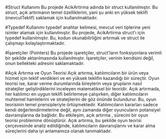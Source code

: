 #Struct Kullanımı
Bu projede AcikArtirma adında bir struct kullanılmıştır. Bu struct, açık artırmanın temel özelliklerini, 
yani şu anki en yüksek teklifi (mevcutTeklif) saklamak için kullanılmaktadır. 

#Typedef Kullanımı
typedef anahtar kelimesi, mevcut veri tiplerine yeni isimler atamak için kullanılmıştır. Bu projede, AcikArtirma struct'ı 
için typedef kullanılmıştır. Bu, kodun okunabilirliğini artırmak ve struct ile çalışmayı kolaylaştırmaktadır.

#İşaretçiler (Pointers)
Bu projede işaretçiler, struct'ların fonksiyonlara verimli bir şekilde aktarılmasında kullanılmıştır. İşaretçiler, 
verinin kendisini değil, onun bellekteki adresini saklamaktadır.

#Açık Artırma ve Oyun Teorisi
Açık artırma, katılımcıların bir ürün veya hizmet için teklif verdikleri ve en yüksek teklifin kazandığı bir süreçtir. 
Oyun teorisi ise, karar verme durumlarında bireylerin veya grupların nasıl stratejiler geliştirdiklerini inceleyen matematiksel 
bir teoridir. Açık artırmada, her katılımcı en uygun teklifi belirlemeye çalışırken, diğer katılımcıların muhtemel hamlelerini ve 
stratejilerini de göz önünde bulundurur. Bu, oyun teorisinin temel prensipleriyle örtüşmektedir. Katılımcıların kararları sadece 
kendi değerlendirmelerine değil, aynı zamanda diğer oyuncuların potansiyel davranışlarına da bağlıdır. Bu etkileşim, açık artırma ,
sürecini bir oyun teorisi problemine dönüştürür. Açık artırma, bu şekilde oyun teorisi çerçevesinde analiz edildiğinde, 
katılımcıların davranışlarını ve karar alma süreçlerini daha iyi anlamamıza olanak tanımaktadır.
